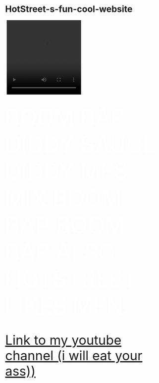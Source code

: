 # HotStreet-s-fun-cool-website
<!DOCTYPE html>
<html>
<head>
<style>
<body> {
  background-image: url('https://media.discordapp.net/attachments/1280906681412227082/1284201447424131082/IMG_6382.jpg?ex=66e5c54c&is=66e473cc&hm=00864ab1be589bd02d671189727bf500bb8733eee58e734a7a0e3c8779eb8db7&');

<font color="white"> <big> <big> <big> <big> <big> <big> BOOM BAP DIDDY SAUCE DIDDY MFS MIX BOOM BAP BOOM BAP ALSO HOTSTREET LIKES MEN. 
</style>
</head>
<body>
<html>
<body>
​
<big> <big> <big><video width="240" height="240" controls>
  <source src="https://cdn.discordapp.com/attachments/1280906681412227082/1284195457081544735/better_hang_up_that_computer_call_kiss_me_on_my_hot_mouth_im_feeling_romantical.mp4?ex=66e5bfb8&is=66e46e38&hm=80b6ead3c296006f21f4861d41a1048c65a4bd994ac185f576b27f36a58a983f&" type="video/mp4">
  <source src="https://cdn.discordapp.com/attachments/1280906681412227082/1284195457081544735/better_hang_up_that_computer_call_kiss_me_on_my_hot_mouth_im_feeling_romantical.mp4?ex=66e5bfb8&is=66e46e38&hm=80b6ead3c296006f21f4861d41a1048c65a4bd994ac185f576b27f36a58a983f&" type="video/ogg">
  Your browser does not support the video tag.
</video>
​
</body>
</html>



<font color="white"> <big> <big> <big> <big> <big> <big> BOOM BAP DIDDY SAUCE DIDDY MFS MIX BOOM BAP BOOM BAP ALSO HOTSTREET LIKES MEN. 
<body background="https://media.discordapp.net/attachments/1280906681412227082/1284201447424131082/IMG_6382.jpg?ex=66e5c54c&is=66e473cc&hm=00864ab1be589bd02d671189727bf500bb8733eee58e734a7a0e3c8779eb8db7&">

<a href="https://www.youtube.com/@HotStreetMJJ">Link to my youtube channel (i will eat your ass))</a>
